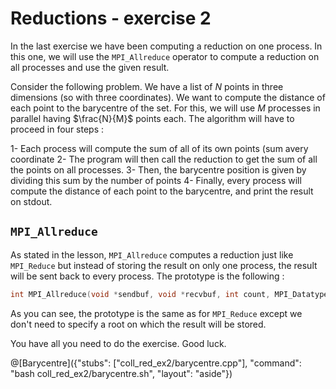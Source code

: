 # Reductions - exercise 2

In the last exercise we have been computing a reduction on one process. In this one, we will use the `MPI_Allreduce` operator to compute a reduction on all processes and use the given result.

Consider the following problem. We have a list of $`N`$ points in three dimensions (so with three coordinates). We want to compute the distance of each point to the barycentre of the set. For this, we will use $`M`$ processes in parallel having $`\frac{N}{M}`$ points each. The algorithm will have to proceed in four steps :

1- Each process will compute the sum of all of its own points (sum avery coordinate 
2- The program will then call the reduction to get the sum of all the points on all processes.
3- Then, the barycentre position is given by dividing this sum by the number of points
4- Finally, every process will compute the distance of each point to the barycentre, and print the result on stdout.

## `MPI_Allreduce`

As stated in the lesson, `MPI_Allreduce` computes a reduction just like `MPI_Reduce` but instead of storing the result on only one process, the result will be sent back to every process. The prototype is the following :

```cpp
int MPI_Allreduce(void *sendbuf, void *recvbuf, int count, MPI_Datatype datatype, MPI_Op op, MPI_Comm comm);
```

As you can see, the prototype is the same as for `MPI_Reduce` except we don't need to specify a root on which the result will be stored.

You have all you need to do the exercise. Good luck.

@[Barycentre]({"stubs": ["coll_red_ex2/barycentre.cpp"], "command": "bash coll_red_ex2/barycentre.sh", "layout": "aside"})
